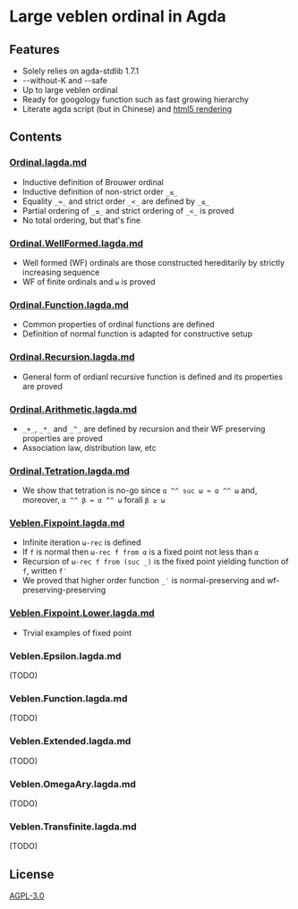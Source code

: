 # Large veblen ordinal in Agda

## Features

- Solely relies on agda-stdlib 1.7.1
- --without-K and --safe
- Up to large veblen ordinal
- Ready for googology function such as fast growing hierarchy
- Literate agda script (but in Chinese) and [html5 rendering](https://choukh.github.io/agda-lvo/Everything.html)

## Contents

### [Ordinal.lagda.md](https://github.com/choukh/agda-lvo/blob/main/src/Ordinal.lagda.md)

- Inductive definition of Brouwer ordinal
- Inductive definition of non-strict order `_≤_`
- Equality `_≈_` and strict order `_<_` are defined by `_≤_`
- Partial ordering of `_≤_` and strict ordering of `_<_` is proved
- No total ordering, but that's fine

### [Ordinal.WellFormed.lagda.md](https://github.com/choukh/agda-lvo/blob/main/src/Ordinal/WellFormed.lagda.md)

- Well formed (WF) ordinals are those constructed hereditarily by strictly increasing sequence
- WF of finite ordinals and `ω` is proved

### [Ordinal.Function.lagda.md](https://github.com/choukh/agda-lvo/blob/main/src/Ordinal/Function.lagda.md)

- Common properties of ordinal functions are defined
- Definition of normal function is adapted for constructive setup

### [Ordinal.Recursion.lagda.md](https://github.com/choukh/agda-lvo/blob/main/src/Ordinal/Recursion.lagda.md)

- General form of ordianl recursive function is defined and its properties are proved

### [Ordinal.Arithmetic.lagda.md](https://github.com/choukh/agda-lvo/blob/main/src/Ordinal/Arithmetic.lagda.md)

- `_+_`, `_*_` and `_^_` are defined by recursion and their WF preserving properties are proved
- Association law, distribution law, etc

### [Ordinal.Tetration.lagda.md](https://github.com/choukh/agda-lvo/blob/main/src/Ordinal/Tetration.lagda.md)

- We show that tetration is no-go since `α ^^ suc ω ≈ α ^^ ω` and, moreover, `α ^^ β ≈ α ^^ ω` forall `β ≥ ω`

### [Veblen.Fixpoint.lagda.md](https://github.com/choukh/agda-lvo/blob/main/src/Veblen/Fixpoint.lagda.md)

- Infinite iteration `ω-rec` is defined
- If `f` is normal then `ω-rec f from α` is a fixed point not less than `α`
- Recursion of `ω-rec f from (suc _)` is the fixed point yielding function of `f`, written `f′`
- We proved that higher order function `_′` is normal-preserving and wf-preserving-preserving

### [Veblen.Fixpoint.Lower.lagda.md](https://github.com/choukh/agda-lvo/blob/main/src/Veblen/Fixpoint.Lower.lagda.md)

- Trvial examples of fixed point

### Veblen.Epsilon.lagda.md

(TODO)

### Veblen.Function.lagda.md

(TODO)

### Veblen.Extended.lagda.md

(TODO)

### Veblen.OmegaAry.lagda.md

(TODO)

### Veblen.Transfinite.lagda.md

(TODO)

## License

[AGPL-3.0](https://github.com/choukh/agda-lvo/blob/main/LICENSE)
